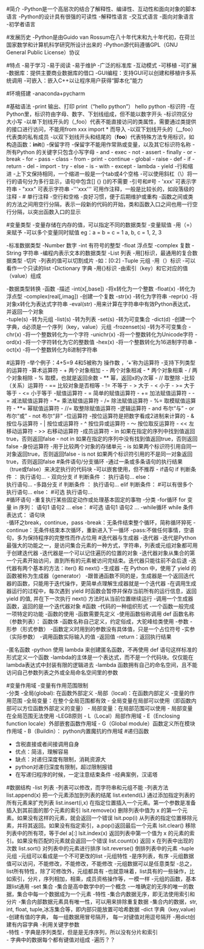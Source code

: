 #简介
-Python是一个高层次的结合了解释性、编译性、互动性和面向对象的脚本语言
-Python的设计具有很强的可读性
    -解释性语言
    -交互式语言
    -面向对象语言
    -初学者语言
    
#发展历史
-Python是由Guido van Rossum在八十年代末和九十年代初，在荷兰国家数学和计算机科学研究所设计出来的
-Python源代码遵循GPL（GNU General Public License）协议

#特点
-易于学习
-易于阅读
-易于维护
-广泛的标准库
-互动模式
-可移植
-可扩展
-数据库：提供主要商业数据库的借口
-GUI编程：支持GUI可以创建和移植许多系统调用
-可嵌入：嵌入C++以让程序用户获得“脚本化”能力

#环境搭建
-anaconda+pycharm

#基础语法
-print 输出、打印
    print（“hello python”）
    hello python
-标识符
    -在Python里，标识符由字母、数字、下划线组成，但不能以数字开头
    -标识符区分大小写
    -以单下划线开头的（_foo）代表不能直接访问的类属性，需要通过类提供的接口进行访问，不能用from xxx import * 而导入
    -以双下划线开头的（__foo）代表类的私有成员
    -以双下划线开头和结尾的（__foo__）代表特殊方法专用标识，如构造函数：__init__()
-保留字符
    -保留字不能用作常熟或变量，以及其它标识符名称
    -所有Python 的关键字只包含小写字母
        - and
        - exec
        - not
        - assert
        - finally
        - or
        - break
        - for
        - pass
        - class
        - from
        - print
        - continue
        - global
        - raise
        - def
        - if
        - return
        - del
        - import
        - try
        - else
        - is
        - with
        - except
        - lambda
        - yield
-行和缩进
    -上下文保持相同，一个缩进一般是一个tab或4个空格
    -可以使用斜杠（\）将一行的语句分为多行显示，语句中包含[] {} ()的不需要
-引号和#号
    - 'xxx' 可表示字符串
    - "xxx" 可表示字符串
    -'''xxx''' 可用作注释，一般是比较长的，如段落级的注释
    - # 单行注释
-空行和空格
    -良好习惯，便于后期维护或重构
    -函数之间或类的方法之间用空行分隔，表示一段新的代码的开始，类和函数入口之间也用一行空行分隔，以突出函数入口的显示
    
#变量类型
-变量存储在内存的值，可以指定不同的数据类型
-变量赋值
    -用（=）来赋予
    -可以多个变量同时赋值
        eg：a = b = c = 1
            a, b, c = 1, 2, 3

-标准数据类型
    -Number 数字
        -int 有符号的整型
        -float 浮点型
        -complex 复数
    -String 字符串
        -编程内表示文本的数据类型
    -List 列表
        -用[]标识，最通用的复合数据类型
        -切片
            -列表的值可以切割成片
                -如：[0:2]
    -Tuple 元组
        -用（）标识
        -可以看作一个只读的list
    -Dictionary 字典 
        -用{}标识
        -由索引（key）和它对应的值（value）组成
        
-数据类型转换
    -函数                   -描述
    -int(x[,base])          -将x转化为一个整数
    -float(x)               -转化为浮点型
    -complex(real[,imag])   -创建一个复数
    -str(x)                 -转化为字符串
    -repr(x)                -将对象x转化为表达式字符串
    -eval(str)              -用来计算在字符串中有效Python表达式，并返回一个对象    
    -tuple(s)               -转为元组
    -list(s)                -转为列表
    -set(s)                 -转为可变集合
    -dict(d)                -创建一个字典，d必须是一个序列（key，value）元组
    -frozenset(s)           -转为不可变集合
    -chr(x)                 -将一个整数转化为一个字符
    -unichr(x)              -将一个整数转化为Unicode字符
    -ord(x)                 -将一个字符转化为它的整数值
    -hex(x)                 -将一个整数转化为16进制字符串
    -oct(x)                 -将一个整数转化为8进制字符串
    
#运算符
-举个例子：4+5=9     4和5被称为 操作数 ，‘+’称为运算符
-支持下列类型的运算符
    -算术运算符
        - + 两个对象相加
        - - 两个对象相减
        - * 两个对象相乘
        - / 两个对象相除
        - % 取模，也就是返回余数
        - ** 幂，返回x的y次幂
        - // 取整除
    -比较（关系）运算符
        - == 比较对象是否相等
        - != 不等于
        - > 大于
        - < 小于
        - >= 大于等于
        - <= 小于等于
    -赋值运算符
        - = 简单的赋值运算符
        - += 加法赋值运算符
        - -= 减法赋值运算符
        - *= 乘法赋值运算符
        - /= 除法赋值运算符
        - %= 取模赋值运算符
        - **= 幂赋值运算符
        - //= 取整除赋值运算符
    -逻辑运算符
        - and 布尔“与”
        - or 布尔“或”
        - not 布尔“非”
    -位运算符
        -按位运算符是把数字看成2进制来计算的
            - & 按位与运算符
            - | 按位或运算符
            - ^ 按位异或运算符
            - ～ 按位取反运算符
            - << 左移动运算符
            - >> 右移动运算符
    -成员运算符
        - in 如果在指定的序列中找到值返回true，否则返回false
        - not in 如果在指定的序列中没有找到值返回true，否则返回false
    -身份运算符
        -用于比较两个对象的存储单元
            - is 如果两个标识符引用自同一对象返回true，否则返回false
            - is not 如果两个标识符引用的不是同一对象返回true，否则返回false
#条件语句/分支循环
-通过一条或多条语句的执行结果（true或false）来决定执行的代码块
-可以嵌套使用，但不推荐
    - if语句
        if 判断条件 ：
            执行语句...
    - 双向分支
        if 判断条件 ：
            执行语句...
        else：         
            执行语句... 
    -多路分支
         if 判断条件 ：
            执行语句...
         elif 判断条件： #可以有很多个
            执行语句...
         else：         #可选
            执行语句...          
#循环语句
-重复执行某些固定动作或处理基本固定的事物
-分类
    -for循环
        for 变量 in 序列：
            语句1
            语句2
            ...
        else：         #可选
            语句1
            语句2
            ...
    -while循环
        while 条件表达式：
            语句块        
-循环之break，continue，pass
    -break：无条件结束整个循环，简称循环猝死
    -continue：无条件结束本次循环，重新进入下一循环
    -pass:不做任何事情，空语句，多为保持程序的完整性而作占位用
#迭代器与生成器
-迭代器
    -迭代是Python最强大的功能之一，是访问集合元素的一种方式，字符串，列表或元组对象都可用于创建迭代器
    -迭代器是一个可以记住遍历的位置的对象
    -迭代器对象从集合的第一个元素开始访问，直到所有的元素被访问完结束。迭代器只能往前不会后退
    -迭代器有两个基本的方法：iter() 和 next()
-生成器
    -在 Python 中，使用了 yield 的函数被称为生成器（generator）
    -跟普通函数不同的是，生成器是一个返回迭代器的函数，只能用于迭代操作，更简单点理解生成器就是一个迭代器
    -在调用生成器运行的过程中，每次遇到 yield 时函数会暂停并保存当前所有的运行信息，返回 yield 的值, 并在下一次执行 next() 方法时从当前位置继续运行
    -调用一个生成器函数，返回的是一个迭代器对象
#函数
-代码的一种组织形式
-一个函数一般完成一项特定的功能
-函数的使用
    -函数需要先定义
    -使用函数俗称调用
        def 函数名称（参数列表）：
            函数体
    -函数名称自己定义，约定俗成，大驼峰给类使用
    -参数
        -形参（形式参数）
            -函数定义时用到的参数没有具体值，只是一个占位符号
        -实参（实际参数）
            -调用函数实际输入的值
    -返回值
        -return：返回执行结果


-匿名函数
    -python 使用 lambda 来创建匿名函数，不再使用 def 语句这样标准的形式定义一个函数
    -lambda的主体是一个表达式，而不是一个代码块。仅仅能在lambda表达式中封装有限的逻辑进去
    -lambda 函数拥有自己的命名空间，且不能访问自己参数列表之外或全局命名空间里的参数

#变量作用域
-变量有作用范围限制     
-分类
    -全局(global): 在函数外部定义
    -局部（local)：在函数内部定义
-变量的作用范围
    -全局变量：在整个全局范围都有效
        - 全局变量在局部可以使用（即函数内部可以方位函数外部定义的变量）
    - 局部变量：在局部范围可以使用
        - 局部变量在全局范围无法使用
-LEGB原则
    - L（Local）局部作用域
    - E（Enclosing function locale）外部嵌套函数作用域
    - G（Global module）函数定义所在模块作用域
    - B（Buildin）： python内置魔抗的作用域
#递归函数
- 含税直接或者间接调用自身
- 优点：简洁，理解容易
- 缺点：对递归深度有限制，消耗资源大
- python对递归深度有限制，超过限制报错
- 在写递归程序的时候，一定注意结束条件
-经典案例，汉诺塔

#数据结构
-list 列表
    -列表可以修改，而字符串和元组不能
    -列表方法
        list.append(x)      把一个元素添加到列表的结尾
        list.extend(L)      通过添加指定列表的所有元素来扩充列表
        list.insert(i,x)    在指定位置插入一个元素。第一个参数是准备插入到其前面的那个元素的索引
        lsit.remove(x)      删除列表中值为 x 的第一个元素。如果没有这样的元素，就会返回一个错误
        lsit.pop(i)         从列表的指定位置移除元素，并将其返回。如果没有指定索引，a.pop()返回最后一个元素
        lsit.clear()        移除列表中的所有项，等于del a[:]
        lsit.index(x)       返回列表中第一个值为 x 的元素的索引。如果没有匹配的元素就会返回一个错误
        list.count(x)       返回 x 在列表中出现的次数
        list.sort()         对列表中的元素进行排序
        lsit.reverse()      倒排列表中的元素
-tuple 元组
    -元组可以看成是一个不可更改的list
    -元组特性
        -是序列表，有序
        -元组数据值可以访问，不能修改，不能修改，不能修改
        -元组数据可以是任意类型
        -总之，list所有特性，除了可修改外，元组都具有
        -也就意味着，list具有的一些操作，比如索引，分片，序列相加，相乘，成员资格操作等，一模一样 
        -元组的函数，基本跟list通用 
-set 集合
    -集合是高中数学中的一个概念
    -一堆确定的无序的唯一的数据，集合中每一个数据成为一个元素
    -特性
        -集合内数据无序，即无法使用索引和分片
        -集合内部数据元素具有唯一性，可以用来排除重复数据
        -集合内的数据，str, int, float, tuple,冰冻集合等，即内部只能放置可哈希数据
-dict 字典（key,value)
    -创建有值的字典， 每一组数据用冒号隔开， 每一对键值对用逗号隔开
    -用dict创建有内容字典
    -利用关键字参数    
    -特性
        - 字典是序列类型，但是是无序序列，所以没有分片和索引     
        - 字典中的数据每个都有键值对组成 
-遍历？？

